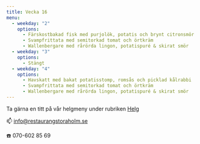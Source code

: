 ```yaml
---
title: Vecka 16
menu:
  - weekday: "2"
    options:
      - Färskostbakad fisk med purjolök, potatis och brynt citronsmör
      - Svampfrittata med semitorkad tomat och örtkräm
      - Wallenbergare med rårörda lingon, potatispuré & skirat smör
  - weekday: "3"
    options:
      - Stängt
  - weekday: "4"
    options:
      - Havskatt med bakat potatisstomp, romsås och picklad kålrabbi
      - Svampfrittata med semitorkad tomat och örtkräm
      - Wallenbergare med rårörda lingon, potatispuré & skirat smör
---
```

[](http://www.bjorlandagard.se)[](http://www.bjorlandagard.se)Ta gärna en titt på vår helgmeny under rubriken [Helg](https://www.restaurangstoraholm.se/helg/?i=2)

📫 info@restaurangstoraholm.se

☎️ 070-602 85 69